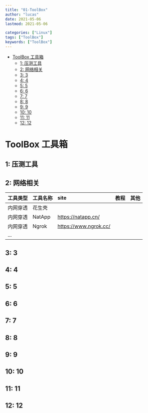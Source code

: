 ```yaml
---
title: "01-ToolBox"
author: "lucas"
date: 2021-05-06
lastmod: 2021-05-06

categories: ["Linux"]
tags: ["ToolBox"]
keywords: ["ToolBox"]
---
```


- [ToolBox 工具箱](#toolbox-工具箱)
  - [1: 压测工具](#1-压测工具)
  - [2: 网络相关](#2-网络相关)
  - [3: 3](#3-3)
  - [4: 4](#4-4)
  - [5: 5](#5-5)
  - [6: 6](#6-6)
  - [7: 7](#7-7)
  - [8: 8](#8-8)
  - [9: 9](#9-9)
  - [10: 10](#10-10)
  - [11: 11](#11-11)
  - [12: 12](#12-12)

# ToolBox 工具箱

## 1: 压测工具

## 2: 网络相关

| 工具类型 | 工具名称 | site                  | 教程 | 其他 |
| :------- | :------- | :-------------------- | :--- | :--- |
| 内网穿透 | 花生壳   |                       |      |      |
| 内网穿透 | NatApp   | https://natapp.cn/    |      |      |
| 内网穿透 | Ngrok    | https://www.ngrok.cc/ |      |      |
| ...      |          |                       |      |      |

## 3: 3

## 4: 4

## 5: 5

## 6: 6

## 7: 7

## 8: 8

## 9: 9

## 10: 10

## 11: 11

## 12: 12
